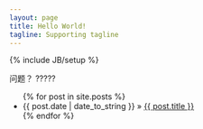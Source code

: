 ```yaml
---
layout: page
title: Hello World!
tagline: Supporting tagline
---
```

{% include JB/setup %}

问题？ 
?????


<ul class="posts">
  {% for post in site.posts %}
    <li><span>{{ post.date | date_to_string }}</span> &raquo; <a href="{{ BASE_PATH }}{{ post.url }}">{{ post.title }}</a></li>
  {% endfor %}
</ul>

